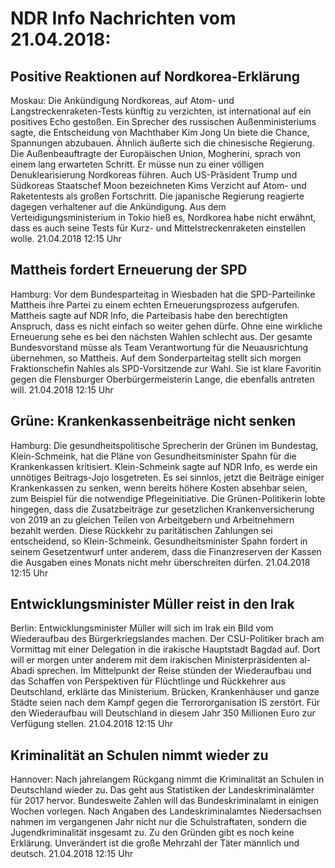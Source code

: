 # NDR Info Nachrichten vom 21.04.2018:


## Positive Reaktionen auf Nordkorea-Erklärung
Moskau: Die Ankündigung Nordkoreas, auf Atom- und Langstreckenraketen-Tests künftig zu verzichten, ist international auf ein positives Echo gestoßen. Ein Sprecher des russischen Außenministeriums sagte, die Entscheidung von Machthaber Kim Jong Un biete die Chance, Spannungen abzubauen. Ähnlich äußerte sich die chinesische Regierung. Die Außenbeauftragte der Europäischen Union, Mogherini, sprach von einem lang erwarteten Schritt. Er müsse nun zu einer völligen Denuklearisierung Nordkoreas führen. Auch US-Präsident Trump und Südkoreas Staatschef Moon bezeichneten Kims Verzicht auf Atom- und Raketentests als großen Fortschritt. Die japanische Regierung reagierte dagegen verhaltener auf die Ankündigung. Aus dem Verteidigungsministerium in Tokio hieß es, Nordkorea habe nicht erwähnt, dass es auch seine Tests für Kurz- und Mittelstreckenraketen einstellen wolle. 21.04.2018 12:15 Uhr 

## Mattheis fordert Erneuerung der SPD
Hamburg: Vor dem Bundesparteitag in Wiesbaden hat die SPD-Parteilinke Mattheis ihre Partei zu einem echten Erneuerungsprozess aufgerufen. Mattheis sagte auf NDR Info, die Parteibasis habe den berechtigten Anspruch, dass es nicht einfach so weiter gehen dürfe. Ohne eine wirkliche Erneuerung sehe es bei den nächsten Wahlen schlecht aus. Der gesamte Bundesvorstand müsse als Team Verantwortung für die Neuausrichtung übernehmen, so Mattheis. Auf dem Sonderparteitag stellt sich morgen Fraktionschefin Nahles als SPD-Vorsitzende zur Wahl. Sie ist klare Favoritin gegen die Flensburger Oberbürgermeisterin Lange, die ebenfalls antreten will. 21.04.2018 12:15 Uhr 

## Grüne: Krankenkassenbeiträge nicht senken
Hamburg:  	Die gesundheitspolitische Sprecherin der Grünen im Bundestag, Klein-Schmeink, hat die Pläne von Gesundheitsminister Spahn für die Krankenkassen kritisiert. Klein-Schmeink sagte auf NDR Info, es werde ein unnötiges Beitrags-Jojo losgetreten. Es sei sinnlos, jetzt die Beiträge einiger Krankenkassen zu senken, wenn bereits höhere Kosten absehbar seien, zum Beispiel für die notwendige Pflegeinitiative. Die Grünen-Politikerin lobte hingegen, dass die Zusatzbeiträge zur gesetzlichen Krankenversicherung von 2019 an zu gleichen Teilen von Arbeitgebern und Arbeitnehmern bezahlt werden. Diese Rückkehr zu paritätischen Zahlungen sei entscheidend, so Klein-Schmeink. Gesundheitsminister Spahn fordert in seinem Gesetzentwurf unter anderem, dass die Finanzreserven der Kassen die Ausgaben eines Monats nicht mehr überschreiten dürfen. 21.04.2018 12:15 Uhr 

## Entwicklungsminister Müller reist in den Irak
Berlin: Entwicklungsminister Müller will sich im Irak ein Bild vom Wiederaufbau des Bürgerkriegslandes machen. Der CSU-Politiker brach am Vormittag mit einer Delegation in die irakische Hauptstadt Bagdad auf. Dort will er morgen unter anderem mit dem irakischen Ministerpräsidenten al-Abadi sprechen. Im Mittelpunkt der Reise stünden der Wiederaufbau und das Schaffen von Perspektiven für Flüchtlinge und Rückkehrer aus Deutschland, erklärte das Ministerium. Brücken, Krankenhäuser und ganze Städte seien nach dem Kampf gegen die Terrororganisation IS zerstört. Für den Wiederaufbau will Deutschland in diesem Jahr 350 Millionen Euro zur Verfügung stellen. 21.04.2018 12:15 Uhr 

## Kriminalität an Schulen nimmt wieder zu
Hannover: Nach jahrelangem Rückgang nimmt die Kriminalität an Schulen in Deutschland wieder zu. Das geht aus Statistiken der Landeskriminalämter für 2017 hervor. Bundesweite Zahlen will das Bundeskriminalamt in einigen Wochen vorlegen. Nach Angaben des Landeskriminalamtes Niedersachsen nahmen im vergangenen Jahr nicht nur die Schulstraftaten, sondern die Jugendkriminalität insgesamt zu. Zu den Gründen gibt es noch keine Erklärung. Unverändert ist die große Mehrzahl der Täter männlich und deutsch. 21.04.2018 12:15 Uhr 

